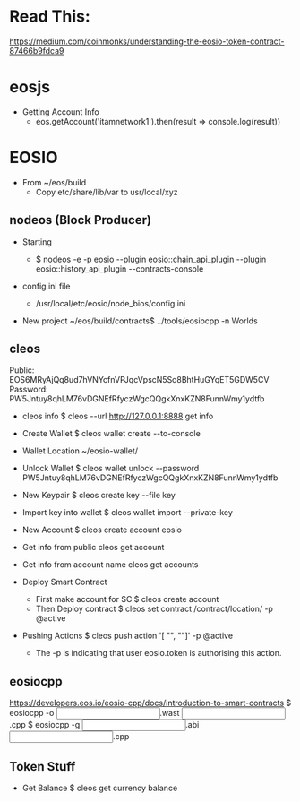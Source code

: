 # Read This:
https://medium.com/coinmonks/understanding-the-eosio-token-contract-87466b9fdca9

# eosjs 
- Getting Account Info
	- eos.getAccount('itamnetwork1').then(result => console.log(result))

# EOSIO
- From ~/eos/build
  - Copy etc/share/lib/var to usr/local/xyz

## nodeos (Block Producer)
- Starting
	- $ nodeos -e -p eosio --plugin eosio::chain_api_plugin --plugin eosio::history_api_plugin --contracts-console
- config.ini file
	- /usr/local/etc/eosio/node_bios/config.ini

- New project
~/eos/build/contracts$ ../tools/eosiocpp -n Worlds

## cleos
Public: EOS6MRyAjQq8ud7hVNYcfnVPJqcVpscN5So8BhtHuGYqET5GDW5CV
Password: PW5Jntuy8qhLM76vDGNEfRfyczWgcQQgkXnxKZN8FunnWmy1ydtfb

- cleos info
$ cleos --url http://127.0.0.1:8888 get info

- Create Wallet
$ cleos wallet create --to-console

- Wallet Location
~/eosio-wallet/

- Unlock Wallet
$ cleos wallet unlock --password PW5Jntuy8qhLM76vDGNEfRfyczWgcQQgkXnxKZN8FunnWmy1ydtfb

- New Keypair
$ cleos create key --file key

- Import key into wallet
$ cleos wallet import --private-key <PrivateKey>

- New Account
$ cleos create account eosio <AccountName> <Public>

- Get info from public
cleos get account <public>

- Get info from account name
cleos get accounts <AccName>

- Deploy Smart Contract
	- First make account for SC
		$ cleos create account <AccName> <ContractName> <Public>
	- Then Deploy contract 
		$ cleos set contract <AccName> /contract/location/ -p <AccName>@active

- Pushing Actions
$ cleos push action <ContractName> <FunctionName> '[ "<arg1>", "<arg2>"]' -p <ContractName>@active
	- The -p is indicating that user eosio.token is authorising this action. 

## eosiocpp
https://developers.eos.io/eosio-cpp/docs/introduction-to-smart-contracts
$ eosiocpp -o <input>.wast <input>.cpp
$ eosiocpp -g <input>.abi <input>.cpp

## Token Stuff
- Get Balance
$ cleos get currency balance <Contract> <AccountName>
